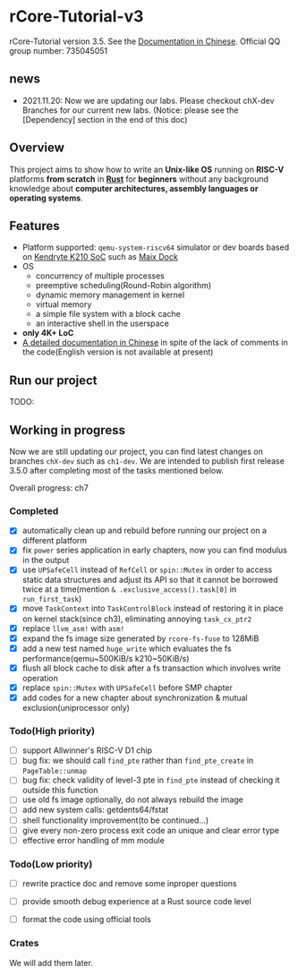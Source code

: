 # rCore-Tutorial-v3
rCore-Tutorial version 3.5. See the [Documentation in Chinese](https://rcore-os.github.io/rCore-Tutorial-Book-v3/).
Official QQ group number: 735045051

## news
- 2021.11.20: Now we are updating our labs. Please checkout chX-dev Branches for our current new labs. (Notice: please see the [Dependency] section in the end of this doc)

## Overview

This project aims to show how to write an **Unix-like OS** running on **RISC-V** platforms **from scratch** in **[Rust](https://www.rust-lang.org/)** for **beginners** without any background knowledge about **computer architectures, assembly languages or operating systems**.

## Features

* Platform supported: `qemu-system-riscv64` simulator or dev boards based on [Kendryte K210 SoC](https://canaan.io/product/kendryteai) such as [Maix Dock](https://www.seeedstudio.com/Sipeed-MAIX-Dock-p-4815.html)
* OS
  * concurrency of multiple processes
  * preemptive scheduling(Round-Robin algorithm)
  * dynamic memory management in kernel
  * virtual memory
  * a simple file system with a block cache
  * an interactive shell in the userspace
* **only 4K+ LoC**
* [A detailed documentation in Chinese](https://rcore-os.github.io/rCore-Tutorial-Book-v3/) in spite of the lack of comments in the code(English version is not available at present)

## Run our project

TODO:

## Working in progress

Now we are still updating our project, you can find latest changes on branches `chX-dev` such as `ch1-dev`. We are intended to publish first release 3.5.0 after completing most of the tasks mentioned below.

Overall progress: ch7

### Completed

* [x] automatically clean up and rebuild before running our project on a different platform
* [x] fix `power` series application in early chapters, now you can find modulus in the output
* [x] use `UPSafeCell` instead of `RefCell` or `spin::Mutex` in order to access static data structures and adjust its API so that it cannot be borrowed twice at a time(mention `& .exclusive_access().task[0]` in `run_first_task`)
* [x] move `TaskContext` into `TaskControlBlock` instead of restoring it in place on kernel stack(since ch3), eliminating annoying `task_cx_ptr2`
* [x] replace `llvm_asm!` with `asm!`
* [x] expand the fs image size generated by `rcore-fs-fuse` to 128MiB
* [x] add a new test named `huge_write` which evaluates the fs performance(qemu\~500KiB/s k210\~50KiB/s)
* [x] flush all block cache to disk after a fs transaction which involves write operation
* [x] replace `spin::Mutex` with `UPSafeCell` before SMP chapter
* [x] add codes for a new chapter about synchronization & mutual exclusion(uniprocessor only)

### Todo(High priority)

* [ ] support Allwinner's RISC-V D1 chip
* [ ] bug fix: we should call `find_pte` rather than `find_pte_create` in `PageTable::unmap`
* [ ] bug fix: check validity of level-3 pte in `find_pte` instead of checking it outside this function
* [ ] use old fs image optionally, do not always rebuild the image
* [ ] add new system calls: getdents64/fstat
* [ ] shell functionality improvement(to be continued...)
* [ ] give every non-zero process exit code an unique and clear error type
* [ ] effective error handling of mm module

### Todo(Low priority)

* [ ] rewrite practice doc and remove some inproper questions
* [ ] provide smooth debug experience at a Rust source code level
* [ ] format the code using official tools


### Crates

We will add them later.
